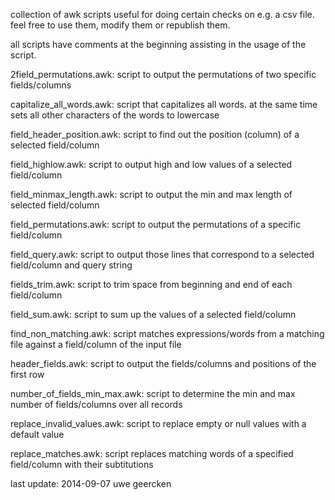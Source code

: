 
collection of awk scripts useful for doing certain checks on e.g. a csv file. feel free to  use them,
modify them or republish them.

all scripts have comments at the beginning assisting in the usage of the script.

2field_permutations.awk: script to output the permutations of two specific fields/columns

capitalize_all_words.awk: script that capitalizes all words. at the same time sets all other characters of the words to lowercase

field_header_position.awk: script to find out the position (column) of a selected field/column

field_highlow.awk: script to output high and low values of a selected field/column

field_minmax_length.awk: script to output the min and max length of selected field/column

field_permutations.awk: script to output the permutations of a specific field/column

field_query.awk: script to output those lines that correspond to a selected field/column and query string

fields_trim.awk: script to trim space from beginning and end of each field/column

field_sum.awk: script to sum up the values of a selected field/column

find_non_matching.awk: script matches expressions/words from a matching file against a field/column of the input file

header_fields.awk: script to output the fields/columns and positions of the first row

number_of_fields_min_max.awk: script to determine the min and max number of fields/columns over all records

replace_invalid_values.awk: script to replace empty or null values with a default value

replace_matches.awk: script replaces matching words of a specified field/column with their subtitutions


last update: 2014-09-07 uwe geercken

